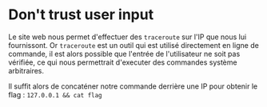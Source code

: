 # Don't trust user input

Le site web nous permet d'effectuer des `traceroute` sur l'IP que nous lui fournissont.
Or `traceroute` est un outil qui est utilisé directement en ligne de commande, il est alors possible que l'entrée de l'utilisateur ne soit pas vérifiée, ce qui nous permettrait d'executer des commandes système arbitraires.

Il suffit alors de concaténer notre commande derrière une IP pour obtenir le flag :
`127.0.0.1 && cat flag`

